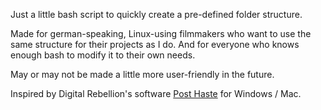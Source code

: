 Just a little bash script to quickly create a pre-defined folder structure.

Made for german-speaking, Linux-using filmmakers who want to use the same structure for their projects as I do. And for everyone who knows enough bash to modify it to their own needs.

May or may not be made a little more user-friendly in the future.

Inspired by Digital Rebellion's software [Post Haste](https://www.digitalrebellion.com/posthaste/) for Windows / Mac. 
